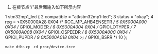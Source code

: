 1. 在根节点“/”最后面输入如下所示内容

1 stm32mp1_led {
2 compatible = "atkstm32mp1-led";
3 status = "okay";
4 reg = <0X50000A28 0X04 /* RCC_MP_AHB4ENSETR */
5 0X5000A000 0X04 /* GPIOI_MODER */
6 0X5000A004 0X04 /* GPIOI_OTYPER */
7 0X5000A008 0X04 /* GPIOI_OSPEEDR */
8 0X5000A00C 0X04 /* GPIOI_PUPDR */
9 0X5000A018 0X04 >; /* GPIOI_BSRR */
10 };

`make dtbs`
`cp `
`cd proc/device-tree`






























































